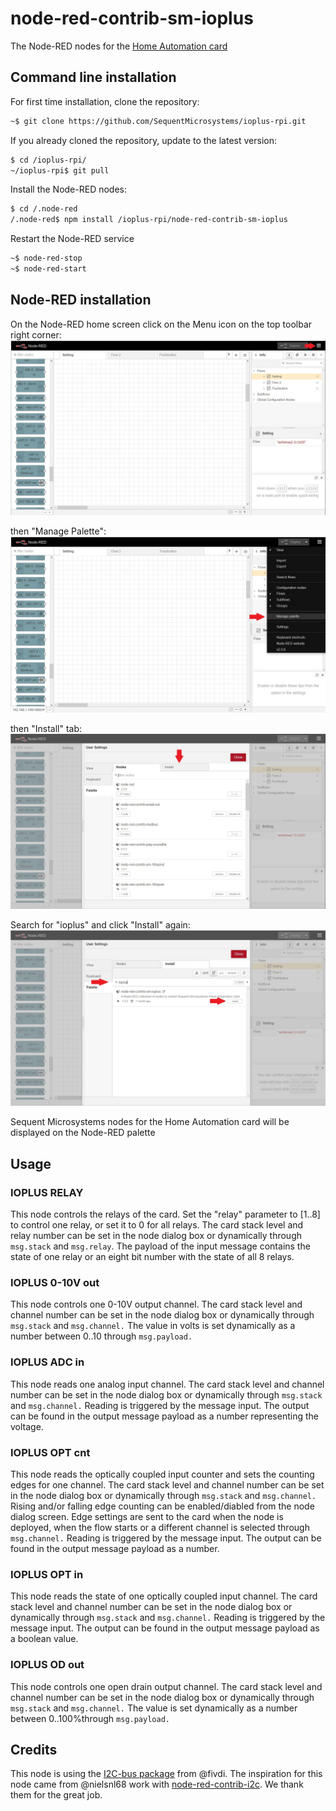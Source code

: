 # node-red-contrib-sm-ioplus

The Node-RED nodes for the <a href="https://sequentmicrosystems.com/products/raspberry-pi-home-automation-card" target="_blank" rel="noopener">Home Automation card</a>

## Command line installation

For first time installation, clone the repository:
```bash
~$ git clone https://github.com/SequentMicrosystems/ioplus-rpi.git
```

If you already cloned the repository, update to the latest version:
```bash
$ cd /ioplus-rpi/  
~/ioplus-rpi$ git pull
```
Install the Node-RED nodes:
```bash
$ cd /.node-red
/.node-red$ npm install /ioplus-rpi/node-red-contrib-sm-ioplus
```
Restart the Node-RED service
```bash
~$ node-red-stop
~$ node-red-start
```

## Node-RED installation

On the Node-RED home screen click on the Menu icon on the top toolbar right corner:
![menu](../res/1_menu.jpg)

then "Manage Palette":
![manage](../res/2_manage_palette.jpg)

then "Install" tab:
![install](../res/3_install_tab.jpg)

Search for "ioplus" and click "Install" again:
![search](../res/4_search_install.jpg)

Sequent Microsystems nodes for the Home Automation card will be displayed on the Node-RED palette

## Usage


### IOPLUS RELAY

This node controls the relays of the card. Set the "relay" parameter to [1..8] to control one relay, or set it to 0 for all relays. The card stack level and relay number can be set in the node dialog box or dynamically through ```msg.stack``` and ```msg.relay```. The payload of the input message contains the state of one relay or an eight bit number with the state of all 8 relays.

### IOPLUS 0-10V out

This node controls one 0-10V output channel. The card stack level and channel number can be set in the node dialog box or dynamically through ```msg.stack``` and ```msg.channel.``` The value in volts is set dynamically as a number between 0..10  through ```msg.payload.```

### IOPLUS ADC in

This node reads one analog input channel. The card stack level and channel number can be set in the node dialog box or dynamically through ```msg.stack``` and ```msg.channel.``` Reading is triggered by the message input. The output can be found in the output message payload as a number representing the voltage.

### IOPLUS OPT cnt

This node reads the optically coupled input counter and sets the counting edges for one channel. The card stack level and channel number can be set in the node dialog box or dynamically through ```msg.stack``` and ```msg.channel.``` Rising and/or falling edge counting can be enabled/diabled from the node dialog screen. Edge settings are sent to the card when the node is deployed, when the flow starts or a different channel is selected through ```msg.channel.``` Reading is triggered by the message input. The output can be found in the output message payload as a number.

### IOPLUS OPT in

This node reads the state of one optically coupled input channel. The card stack level and channel number can be set in the node dialog box or dynamically through ```msg.stack``` and ```msg.channel.``` Reading is triggered by the message input.  The output can be found in the output message payload as a boolean value.

### IOPLUS OD out

This node controls one open drain output channel. The card stack level and channel number can be set in the node dialog box or dynamically through ```msg.stack``` and ```msg.channel.``` The value is set dynamically as a number between 0..100%through ```msg.payload.```

## Credits

This node is using the [I2C-bus package](https://github.com/fivdi/i2c-bus) from @fivdi. The inspiration for this node came from @nielsnl68 work with [node-red-contrib-i2c](https://github.com/nielsnl68/node-red-contrib-i2c). We thank them for the great job.

